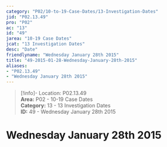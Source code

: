 ```yaml
---  
category: "P02/10-to-19-Case-Dates/13-Investigation-Dates"  
jid: "P02.13.49"  
pro: "P02"  
ac: "13"  
id: "49"  
jarea: "10-19 Case Dates"  
jcat: "13 Investigation Dates"  
desc: "Date"  
friendlyname: "Wednesday January 28th 2015"  
title: "49-2015-01-28-Wednesday-January-28th-2015"  
aliases:   
- "P02.13.49"  
- "Wednesday January 28th 2015"  
---  
```

>[!info]- Location: P02.13.49  
>**Area:** P02 - 10-19 Case Dates  
>**Category:** 13 - 13 Investigation Dates  
>**ID:** 49 - Wednesday January 28th 2015  
  
# Wednesday January 28th 2015  
